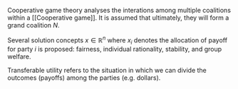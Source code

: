 Cooperative game theory analyses the interations among multiple coalitions within a [[Cooperative game]]. It is assumed that ultimately, they will form a grand coalition $N$.

Several solution concepts $x \in \mathbb{R}^n$ where $x_i$ denotes the allocation of payoff for party $i$ is proposed: fairness, individual rationality, stability, and group welfare.

Transferable utility refers to the situation in which we can divide the outcomes (payoffs) among the parties (e.g. dollars). 